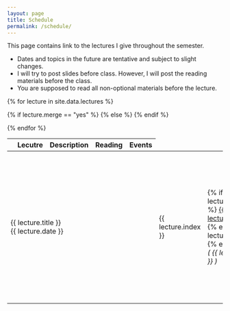 ```yaml
---
layout: page
title: Schedule
permalink: /schedule/
---
```


This page contains link to the lectures I give throughout the semester. 

<ul>
<li>Dates and topics in the future are tentative and subject to slight changes.</li>
<li> I will try to post slides before class. However, I will post the reading materials before the class.</li>
<li> You are supposed to read all non-optional materials <span class="alert">before</span> the lecture.</li>
</ul>

<table width="100%">
<colgroup>
<col width="2%" />
<col width="28%" />
<col width="25%" />
<col width="30%" />
<col width="20%" />
</colgroup>
<thead>
<tr>
<th></th>
<th>Lecutre</th>
<th>Description</th>
<th>Reading</th>
<th>Events</th>
</tr>
</thead>
<tbody>

{% for lecture in site.data.lectures %}
<tr>
{% if lecture.merge == "yes" %}
<td colspan="5" class="merged-cell">
{{ lecture.title }} <br/> {{ lecture.date }}
</td>
{% else %}
<td>
{{ lecture.index }}
</td>
<td class="archiveposturl">
    <span>
    {% if lecture.filename %}
    <a href="{{ site.url }}/lectures/{{ lecture.filename }}.pdf">
    {{ lecture.title }}
    </a>
    {% else %}
    {{ lecture.title }}
    {% endif %} 
    </span>
    <br/>
    <i> ( {{ lecture.date }} ) </i>
</td>
<td markdown="span">{{ lecture.description }}</td>
<td>

{% for reading in lecture.readings %}
    <div> 
    {% if reading.ref %} <b>[{{ reading.ref }}]</b> {% endif %} <a href="{{ reading.url }}">{{ reading.title }}</a> {% if reading.optional == "yes" %} 
    <i> (Optional) </i> {% endif %} 
    </div>
{% endfor %}

</td>
<td>

{% for deadline in lecture.deadlines %}
    <div class="deadline"> {{ deadline.title }} </div>
{% endfor %}

</td>
{% endif %}

</tr>

{% endfor %}



</tbody>
</table>